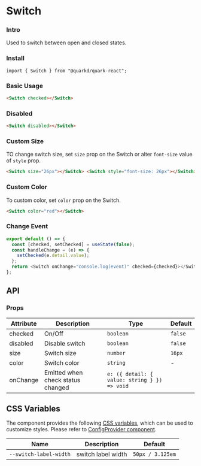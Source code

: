 # Switch

### Intro

Used to switch between open and closed states.

### Install

```tsx
import { Switch } from "@quarkd/quark-react";
```

### Basic Usage

```html
<Switch checked></Switch>
```

### Disabled

```html
<Switch disabled></Switch>
```

### Custom Size

TO change switch size, set `size` prop on the Switch or alter `font-size` value of `style` prop.

```html
<Switch size="26px"></Switch> <Switch style="font-size: 26px"></Switch>
```

### Custom Color

To custom color, set `color` prop on the Switch.

```html
<Switch color="red"></Switch>
```

### Change Event

```js
export default () => {
  const [checked, setChecked] = useState(false);
  const handleChange = (e) => {
    setChecked(e.detail.value);
  };
  return <Switch onChange="console.log(event)" checked={checked}></Switch>;
};
```

## API

### Props

| Attribute | Description                       | Type                                         | Default |
| --------- | --------------------------------- | -------------------------------------------- | ------- |
| checked   | On/Off                            | `boolean`                                    | `false` |
| disabled  | Disable switch                    | `boolean`                                    | `false` |
| size      | Switch size                       | `number`                                     | `16px`  |
| color     | Switch color                      | `string`                                     | -       |
| onChange  | Emitted when check status changed | `e: ({ detail: { value: string } }) => void` |

## CSS Variables

The component provides the following [CSS variables](https://developer.mozilla.org/zh-CN/docs/Web/CSS/Using_CSS_custom_properties), which can be used to customize styles. Please refer to [ConfigProvider component](#/zh-CN/guide/theme).

| Name                   | Description        | Default          |
| ---------------------- | ------------------ | ---------------- |
| `--switch-label-width` | switch label width | `50px / 3.125em` |
